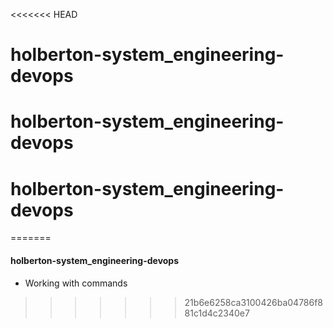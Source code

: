 <<<<<<< HEAD
# holberton-system_engineering-devops
# holberton-system_engineering-devops
# holberton-system_engineering-devops
=======
#### holberton-system_engineering-devops
* Working with commands
>>>>>>> 21b6e6258ca3100426ba04786f881c1d4c2340e7
